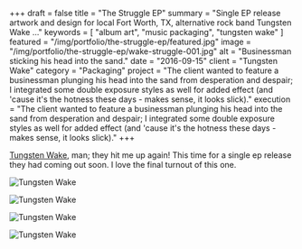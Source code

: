 +++
draft = false
title = "The Struggle EP"
summary = "Single EP release artwork and design for local Fort Worth, TX, alternative rock band Tungsten Wake ..."
keywords = [ "album art", "music packaging", "tungsten wake" ]
featured = "/img/portfolio/the-struggle-ep/featured.jpg"
image = "/img/portfolio/the-struggle-ep/wake-struggle-001.jpg"
alt = "Businessman sticking his head into the sand."
date = "2016-09-15"
client = "Tungsten Wake"
category = "Packaging"
project = "The client wanted to feature a businessman plunging his head into the sand from desperation and despair; I integrated some double exposure styles as well for added effect (and 'cause it's the hotness these days - makes sense, it looks slick)."
execution = "The client wanted to feature a businessman plunging his head into the sand from desperation and despair; I integrated some double exposure styles as well for added effect (and 'cause it's the hotness these days - makes sense, it looks slick)."
+++

[Tungsten Wake](/portfolio/tungsten-wake-ep/), man; they hit me up again! This time for a single ep release they had coming out soon. I love the final turnout of this one.

![Tungsten Wake](/img/portfolio/the-struggle-ep/wake-struggle-002.jpg)

![Tungsten Wake](/img/portfolio/the-struggle-ep/wake-struggle-003.jpg)

![Tungsten Wake](/img/portfolio/the-struggle-ep/wake-struggle-004.jpg)

![Tungsten Wake](/img/portfolio/the-struggle-ep/wake-struggle-005.jpg)
